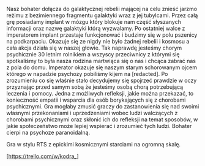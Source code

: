 Nasz bohater dołącza do galaktycznej rebelii mającej na celu znieść jarzmo reżimu z bezimiennego fragmentu galaktyki wraz z jej tubylcami. Przez całą grę posiadamy implant w mózgu który blokuje nam część słyszanych informacji oraz nazwę galaktyki którą wyzwalamy. Po ostatniej walce z imperatorem implant przestaje funkcjonować i budzimy się w polu pszenicy na podkarpaciu. Okazuje się ze nigdy nie było żadnej rebelii i kosmosu a cała akcja działa się w naszej głowie. Tak naprawdę jesteśmy chorym psychicznie 30 letnim rolnikiem a wszyscy przeciwnicy z którymi się spotkaliśmy to była nasza rodzina martwiąca się o nas i chcąca zabrać nas z pola do domu. Imperator okazuje się naszym starym schorowanym ojcem którego w napadzie psychozy pobiliśmy kijem na [redacted]. Po zrozumieniu co się właśnie stało decydujemy się spojrzeć prawdzie w oczy przyznając przed samym sobą że jesteśmy osobą chorą potrzebującą leczenia i pomocy. 
Jedna z możliwych refleksji, jakie można przekazać, to konieczność empatii i wsparcia dla osób borykających się z chorobami psychicznymi. Gra mogłaby zmusić graczy do zastanowienia się nad swoimi własnymi przekonaniami i uprzedzeniami wobec ludzi walczących z chorobami psychicznymi oraz skłonić ich do refleksji na temat sposobów, w jakie społeczeństwo może lepiej wspierać i zrozumieć tych ludzi. Bohater cierpi na psychoze paranoidalną.

Gra w stylu RTS z epickimi kosmicznymi starciami na ogromną skalę.

[https://trello.com/w/kodra_]
